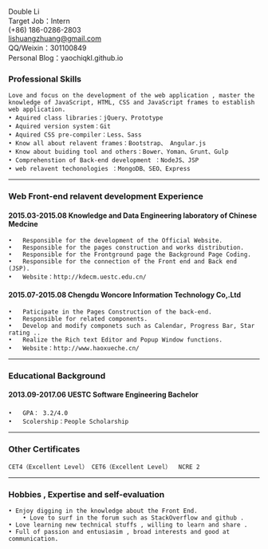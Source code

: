 Double Li 	
Target Job：Intern   
(+86) 186-0286-2803   
lishuangzhuang@gmail.com   
QQ/Weixin：301100849   
Personal Blog：yaochiqkl.github.io   
### Professional Skills
	Love and focus on the development of the web application , master the knowledge of JavaScript, HTML, CSS and JavaScript frames to establish web application.
	• Aquired class libraries：jQuery、Prototype
	• Aquired version system：Git 
	• Aquired CSS pre-compiler：Less、Sass 
	• Know all about relavent frames：Bootstrap、 Angular.js
	• Know about buiding tool and others：Bower、Yoman、Grunt、Gulp
	• Comprehenstion of Back-end development ：NodeJS、JSP
	• web relavent techonologies ：MongoDB、SEO、Express
***
### Web Front-end relavent development Experience
#### 2015.03-2015.08          	Knowledge and Data Engineering laboratory of Chinese Medcine      
	•	Responsible for the development of the Official Website.
	•	Responsible for the pages construction and works distribution.
	•	Responsible for the Frontground page the Background Page Coding.
	•	Responsible for the connection of the Front end and Back end (JSP).
	•	Website：http://kdecm.uestc.edu.cn/

#### 2015.07-2015.08	Chengdu Woncore Information Technology Co,.Ltd
	•	Paticipate in the Pages Construction of the back-end.
	•	Responsible for related components.
	•	Develop and modify componets such as Calendar, Progress Bar, Star rating ..
	•	Realize the Rich text Editor and Popup Window functions.
	•	Website：http://www.haoxueche.cn/
***
### Educational Background
#### 2013.09-2017.06	UESTC	Software Engineering	Bachelor
	•	GPA： 3.2/4.0 
	•	Scolership：People Scholarship
***
### Other Certificates
	CET4（Excellent Level） CET6（Excellent Level）  NCRE 2	
***
### Hobbies , Expertise and self-evaluation
	• Enjoy digging in the knowledge about the Front End.
        • Love to surf in the forum such as StackOverflow and github .
	• Love learning new technical stuffs , willing to learn and share .
	• Full of passion and entusiasim , broad interests and good at communication.

